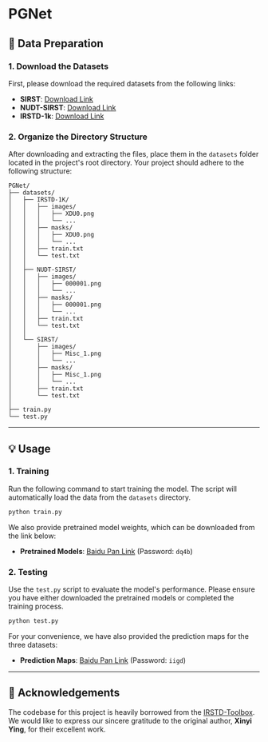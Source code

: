 # PGNet

## 📁 Data Preparation

### 1\. Download the Datasets

First, please download the required datasets from the following links:

  * **SIRST**: [Download Link](https://github.com/YimianDai/sirst)
  * **NUDT-SIRST**: [Download Link](https://github.com/YeRen123455/Infrared-Small-Target-Detection)
  * **IRSTD-1k**: [Download Link](https://github.com/RuiZhang97/ISNet)

### 2\. Organize the Directory Structure

After downloading and extracting the files, place them in the `datasets` folder located in the project's root directory. Your project should adhere to the following structure:

```
PGNet/
├── datasets/
│   ├── IRSTD-1K/
│   │   ├── images/
│   │   │   ├── XDU0.png
│   │   │   └── ...
│   │   ├── masks/
│   │   │   ├── XDU0.png
│   │   │   └── ...
│   │   ├── train.txt
│   │   └── test.txt
│   │
│   ├── NUDT-SIRST/
│   │   ├── images/
│   │   │   ├── 000001.png
│   │   │   └── ...
│   │   ├── masks/
│   │   │   ├── 000001.png
│   │   │   └── ...
│   │   ├── train.txt
│   │   └── test.txt
│   │
│   └── SIRST/
│       ├── images/
│       │   ├── Misc_1.png
│       │   └── ...
│       ├── masks/
│       │   ├── Misc_1.png
│       │   └── ...
│       ├── train.txt
│       └── test.txt
│
├── train.py
└── test.py
```

-----

## 💡 Usage

### 1\. Training

Run the following command to start training the model. The script will automatically load the data from the `datasets` directory.

```bash
python train.py
```

We also provide pretrained model weights, which can be downloaded from the link below:

  * **Pretrained Models**: [Baidu Pan Link](https://www.google.com/search?q=https://pan.baidu.com/s/1vZeVvibTKP5zQawhAgN5FQ) (Password: `dq4b`)

### 2\. Testing

Use the `test.py` script to evaluate the model's performance. Please ensure you have either downloaded the pretrained models or completed the training process.

```bash
python test.py
```

For your convenience, we have also provided the prediction maps for the three datasets:

  * **Prediction Maps**: [Baidu Pan Link](https://www.google.com/search?q=https://pan.baidu.com/s/1jVfyBWyBvKZjgPB390aD4Q) (Password: `iigd`)

-----

## 🙏 Acknowledgements

The codebase for this project is heavily borrowed from the [IRSTD-Toolbox](https://github.com/XinyiYing/BasicIRSTD). We would like to express our sincere gratitude to the original author, **Xinyi Ying**, for their excellent work.